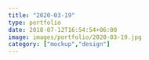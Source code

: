 ```yaml
---
title: "2020-03-19"
type: portfolio
date: 2018-07-12T16:54:54+06:00
image: images/portfolio/2020-03-19.jpg
category: ["mockup","design"]
---
```


